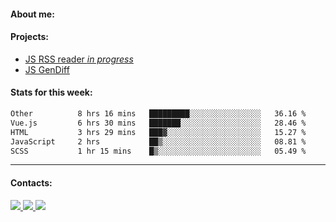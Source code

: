 #### About me:

#### Projects:
- [JS RSS reader *in progress*](https://github.com/GKoil/frontend-project-lvl3)
- [JS GenDiff](https://github.com/GKoil/GenDiff)

#### Stats for this week:
<!--START_SECTION:waka-->

```txt
Other          8 hrs 16 mins   █████████░░░░░░░░░░░░░░░░   36.16 %
Vue.js         6 hrs 30 mins   ███████░░░░░░░░░░░░░░░░░░   28.46 %
HTML           3 hrs 29 mins   ███▓░░░░░░░░░░░░░░░░░░░░░   15.27 %
JavaScript     2 hrs           ██▒░░░░░░░░░░░░░░░░░░░░░░   08.81 %
SCSS           1 hr 15 mins    █▒░░░░░░░░░░░░░░░░░░░░░░░   05.49 %
```

<!--END_SECTION:waka-->
---
#### Contacts:

<a target='_blank' title='LinkedIn' href="https://www.linkedin.com/in/gkoil/">
  <img src="https://img.shields.io/badge/LinkedIn-0077B5?style=for-the-badge&logo=linkedin&logoColor=white" />
</a>
<a target='_blank' title='Telegram' href="https://t.me/gkoil">
  <img src="https://img.shields.io/badge/Telegram-2CA5E0?style=for-the-badge&logo=telegram&logoColor=white" />
</a>
<a target='_blank' title='Gmail' href="mailto: gk.grigorev@gmail.com">
  <img src="https://img.shields.io/badge/Gmail-D14836?style=for-the-badge&logo=gmail&logoColor=white" />
</a>

